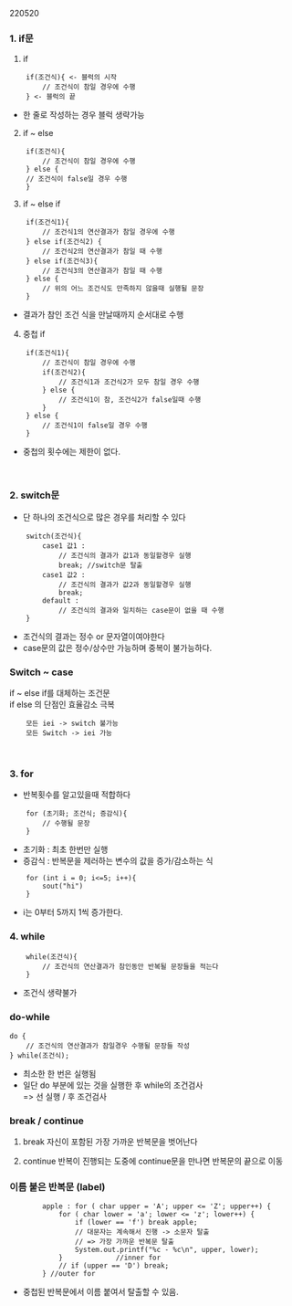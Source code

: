 220520


### 1. if문
1. if
```
    if(조건식){ <- 블럭의 시작
        // 조건식이 참일 경우에 수행
    } <- 블럭의 끝
```
- 한 줄로 작성하는 경우 블럭 생략가능

2. if ~ else
```
    if(조건식){ 
        // 조건식이 참일 경우에 수행
    } else {
    // 조건식이 false일 경우 수행
    }
```
3. if ~ else if
```
    if(조건식1){ 
        // 조건식1의 연산결과가 참일 경우에 수행
    } else if(조건식2) {
        // 조건식2의 연산결과가 참일 때 수행
    } else if(조건식3){
        // 조건식3의 연산결과가 참일 때 수행
    } else {
        // 위의 어느 조건식도 만족하지 않을때 실행될 문장
    }
```
- 결과가 참인 조건 식을 만날때까지 순서대로 수행

4. 중첩 if
```
    if(조건식1){ 
        // 조건식이 참일 경우에 수행
        if(조건식2){
            // 조건식1과 조건식2가 모두 참일 경우 수행
        } else {
            // 조건식1이 참, 조건식2가 false일때 수행
        }
    } else {
        // 조건식1이 false일 경우 수행
    }
```
- 중첩의 횟수에는 제한이 없다.

<br>

### 2. switch문

- 단 하나의 조건식으로 많은 경우를 처리할 수 있다
````
    switch(조건식){
        case1 값1 : 
            // 조건식의 결과가 값1과 동일할경우 실행
            break; //switch문 탈출
        case1 값2 : 
            // 조건식의 결과가 값2과 동일할경우 실행
            break;
        default : 
            // 조건식의 결과와 일치하는 case문이 없을 때 수행
    }
````
- 조건식의 결과는 정수 or 문자열이여야한다
- case문의 값은 정수/상수만 가능하며 중복이 불가능하다.

### Switch ~ case
if ~ else if를 대체하는 조건문   
if else 의 단점인 효율감소 극복

        모든 iei -> switch 불가능   
        모든 Switch -> iei 가능  

<br>

### 3. for
- 반복횟수를 알고있을때 적합하다
````
    for (초기화; 조건식; 증감식){
        // 수행될 문장
    }
````
- 초기화 : 최초 한번만 실행
- 증감식 : 반복문을 제러하는 변수의 값을 증가/감소하는 식
````
    for (int i = 0; i<=5; i++){
        sout("hi")
    }
````
- i는 0부터 5까지 1씩 증가한다.
### 4. while
````
    while(조건식){
        // 조건식의 연산결과가 참인동안 반복될 문장들을 적는다
    }
````
- 조건식 생략불가


### do-while
````
do {
    // 조건식의 연산결과가 참일경우 수행될 문장들 작성
} while(조건식);
````

- 최소한 한 번은 실행됨
- 일단 do 부분에 있는 것을 실행한 후 while의 조건검사   
=> 선 실행 / 후 조건검사

### break / continue
1. break
자신이 포함된 가장 가까운 반복문을 벗어난다

2. continue
반복이 진행되는 도중에 continue문을 만나면 반복문의 끝으로 이동

### 이름 붙은 반복문 (label)
````
        apple : for ( char upper = 'A'; upper <= 'Z'; upper++) {
            for ( char lower = 'a'; lower <= 'z'; lower++) {
                if (lower == 'f') break apple;
                // 대문자는 계속해서 진행 -> 소문자 탈출
                // => 가장 가까운 반복문 탈출
                System.out.printf("%c - %c\n", upper, lower);
            }             //inner for
            // if (upper == 'D') break;
        } //outer for
````
- 중첩된 반복문에서 이름 붙여서 탈출할 수 있음.